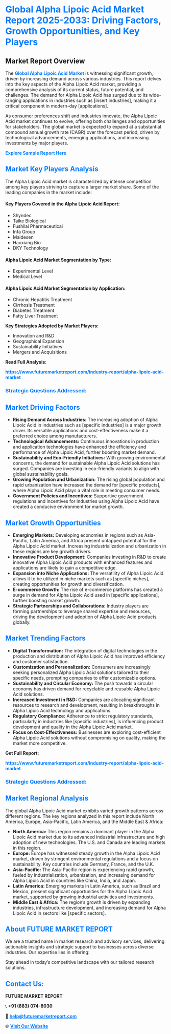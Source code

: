 <h1 style="color: #007BFF;">Global Alpha Lipoic Acid Market Report 2025-2033: Driving Factors, Growth Opportunities, and Key Players</h1>

<section id="overview">
<h2>Market Report Overview</h2>
<p>The <a href="https://www.futuremarketreport.com/industry-report/alpha-lipoic-acid-market" style="color: #007BFF; text-decoration: none;"><strong>Global Alpha Lipoic Acid Market</strong></a> is witnessing significant growth, driven by increasing demand across various industries. This report delves into the key aspects of the Alpha Lipoic Acid market, providing a comprehensive analysis of its current status, future potential, and challenges. The demand for Alpha Lipoic Acid has surged due to its wide-ranging applications in industries such as [insert industries], making it a critical component in modern-day [applications].</p>
<p>As consumer preferences shift and industries innovate, the Alpha Lipoic Acid market continues to evolve, offering both challenges and opportunities for stakeholders. The global market is expected to expand at a substantial compound annual growth rate (CAGR) over the forecast period, driven by technological advancements, emerging applications, and increasing investments by major players.</p>
</section>

<section id="overview">
<p><a href="https://www.futuremarketreport.com/request-sample/reportId=115035" style="color: #007BFF; text-decoration: none;"><strong>Explore Sample Report Here</strong></a></p>
</section>

<section id="key-players">
<h2 style="color: #007BFF;">Market Key Players Analysis</h2>
<p>The Alpha Lipoic Acid market is characterized by intense competition among key players striving to capture a larger market share. Some of the leading companies in the market include:</p>
<h4>Key Players Covered in the Alpha Lipoic Acid Report:</h4>
<ul><li>Shyndec</li><li>Taike Biological</li><li>Fushilai Pharmaceutical</li><li>Infa Group</li><li>Maidesen</li><li>Haoxiang Bio</li><li>DKY Technology</li></ul>
<h4>Alpha Lipoic Acid Market Segmentation by Type:</h4>
<ul><li>Experimental Level</li><li>Medical Level</li></ul>

<h4>Alpha Lipoic Acid Market Segmentation by Application:</h4>
<ul><li>Chronic Hepatitis Treatment</li><li>Cirrhosis Treatment</li><li>Diabetes Treatment</li><li>Fatty Liver Treatment</li></ul>
<p><strong>Key Strategies Adopted by Market Players:</strong></p>
<ul>
<li>Innovation and R&D</li>
<li>Geographical Expansion</li>
<li>Sustainability Initiatives</li>
<li>Mergers and Acquisitions</li>
</ul>
</section>

<section>
<p><strong>Read Full Analysis: </strong></p><a href="https://www.futuremarketreport.com/industry-report/alpha-lipoic-acid-market" style="color: #007BFF; text-decoration: none;"><strong>https://www.futuremarketreport.com/industry-report/alpha-lipoic-acid-market</strong></a>
<h3 style="color: #007BFF;">Strategic Questions Addressed:</h3>
</section>

<section id="driving-factors">
<h2 style="color: #007BFF;">Market Driving Factors</h2>
<ul>
<li><strong>Rising Demand Across Industries:</strong> The increasing adoption of Alpha Lipoic Acid in industries such as [specific industries] is a major growth driver. Its versatile applications and cost-effectiveness make it a preferred choice among manufacturers.</li>
<li><strong>Technological Advancements:</strong> Continuous innovations in production and application technologies have enhanced the efficiency and performance of Alpha Lipoic Acid, further boosting market demand.</li>
<li><strong>Sustainability and Eco-Friendly Initiatives:</strong> With growing environmental concerns, the demand for sustainable Alpha Lipoic Acid solutions has surged. Companies are investing in eco-friendly variants to align with global sustainability goals.</li>
<li><strong>Growing Population and Urbanization:</strong> The rising global population and rapid urbanization have increased the demand for [specific products], where Alpha Lipoic Acid plays a vital role in meeting consumer needs.</li>
<li><strong>Government Policies and Incentives:</strong> Supportive government regulations and incentives for industries using Alpha Lipoic Acid have created a conducive environment for market growth.</li>
</ul>
</section>

<section id="growth-opportunities">
<h2 style="color: #007BFF;">Market Growth Opportunities</h2>
<ul>
<li><strong>Emerging Markets:</strong> Developing economies in regions such as Asia-Pacific, Latin America, and Africa present untapped potential for the Alpha Lipoic Acid market. Increasing industrialization and urbanization in these regions are key growth drivers.</li>
<li><strong>Innovative Product Development:</strong> Companies investing in R&D to create innovative Alpha Lipoic Acid products with enhanced features and applications are likely to gain a competitive edge.</li>
<li><strong>Expansion into Niche Applications:</strong> The versatility of Alpha Lipoic Acid allows it to be utilized in niche markets such as [specific niches], creating opportunities for growth and diversification.</li>
<li><strong>E-commerce Growth:</strong> The rise of e-commerce platforms has created a surge in demand for Alpha Lipoic Acid used in [specific applications], further boosting market growth.</li>
<li><strong>Strategic Partnerships and Collaborations:</strong> Industry players are forming partnerships to leverage shared expertise and resources, driving the development and adoption of Alpha Lipoic Acid products globally.</li>
</ul>
</section>

<section id="trending-factors">
<h2 style="color: #007BFF;">Market Trending Factors</h2>
<ul>
<li><strong>Digital Transformation:</strong> The integration of digital technologies in the production and distribution of Alpha Lipoic Acid has improved efficiency and customer satisfaction.</li>
<li><strong>Customization and Personalization:</strong> Consumers are increasingly seeking personalized Alpha Lipoic Acid solutions tailored to their specific needs, prompting companies to offer customizable options.</li>
<li><strong>Sustainability and Circular Economy:</strong> The push towards a circular economy has driven demand for recyclable and reusable Alpha Lipoic Acid solutions.</li>
<li><strong>Increased Investment in R&D:</strong> Companies are allocating significant resources to research and development, resulting in breakthroughs in Alpha Lipoic Acid technology and applications.</li>
<li><strong>Regulatory Compliance:</strong> Adherence to strict regulatory standards, particularly in industries like [specific industries], is influencing product development and quality in the Alpha Lipoic Acid market.</li>
<li><strong>Focus on Cost-Effectiveness:</strong> Businesses are exploring cost-efficient Alpha Lipoic Acid solutions without compromising on quality, making the market more competitive.</li>
</ul>
</section>

<section>
<p><strong>Get Full Report: </strong></p><a href="https://www.futuremarketreport.com/industry-report/alpha-lipoic-acid-market" style="color: #007BFF; text-decoration: none;"><strong>https://www.futuremarketreport.com/industry-report/alpha-lipoic-acid-market</strong></a>
<h3 style="color: #007BFF;">Strategic Questions Addressed:</h3>
</section>


<section id="regional-analysis">
<h2 style="color: #007BFF;">Market Regional Analysis</h2>
<p>The global Alpha Lipoic Acid market exhibits varied growth patterns across different regions. The key regions analyzed in this report include North America, Europe, Asia-Pacific, Latin America, and the Middle East & Africa:</p>
<ul>
<li><strong>North America:</strong> This region remains a dominant player in the Alpha Lipoic Acid market due to its advanced industrial infrastructure and high adoption of new technologies. The U.S. and Canada are leading markets in this region.</li>
<li><strong>Europe:</strong> Europe has witnessed steady growth in the Alpha Lipoic Acid market, driven by stringent environmental regulations and a focus on sustainability. Key countries include Germany, France, and the U.K.</li>
<li><strong>Asia-Pacific:</strong> The Asia-Pacific region is experiencing rapid growth, fueled by industrialization, urbanization, and increasing demand for Alpha Lipoic Acid in countries like China, India, and Japan.</li>
<li><strong>Latin America:</strong> Emerging markets in Latin America, such as Brazil and Mexico, present significant opportunities for the Alpha Lipoic Acid market, supported by growing industrial activities and investments.</li>
<li><strong>Middle East & Africa:</strong> The region’s growth is driven by expanding industries, infrastructure development, and increasing demand for Alpha Lipoic Acid in sectors like [specific sectors].</li>
</ul>
</section>

<footer>
<h2 style="color: #007BFF;">About FUTURE MARKET REPORT</h2>
<p>We are a trusted name in market research and advisory services, delivering actionable insights and strategic support to businesses across diverse industries. Our expertise lies in offering:</p>

<p>Stay ahead in today’s competitive landscape with our tailored research solutions.</p>

<h2 style="color: #007BFF;">Contact Us:</h2>
<p><strong>FUTURE MARKET REPORT</strong></p>
<p>📞 <strong>+91 (883) 074-8030</strong></p>
<p>📧 <strong><a href="mailto:help@futuremarketreport.com" style="color: #007BFF;">help@futuremarketreport.com</a></strong></p>
<p>🌐 <strong><a href="https://www.futuremarketreport.com/" style="color: #007BFF;">Visit Our Website</a></strong></p>
</footer>